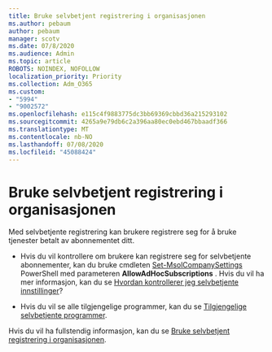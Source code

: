 ```yaml
---
title: Bruke selvbetjent registrering i organisasjonen
ms.author: pebaum
author: pebaum
manager: scotv
ms.date: 07/8/2020
ms.audience: Admin
ms.topic: article
ROBOTS: NOINDEX, NOFOLLOW
localization_priority: Priority
ms.collection: Adm_O365
ms.custom:
- "5994"
- "9002572"
ms.openlocfilehash: e115c4f9883775dc3bb69369cbbd36a215293102
ms.sourcegitcommit: 4265a9e79db6c2a396aa80ec0ebd467bbaadf366
ms.translationtype: MT
ms.contentlocale: nb-NO
ms.lasthandoff: 07/08/2020
ms.locfileid: "45088424"
---
```

# <a name="using-self-service-sign-up-in-your-organization"></a>Bruke selvbetjent registrering i organisasjonen

Med selvbetjente registrering kan brukere registrere seg for å bruke tjenester betalt av abonnementet ditt.

- Hvis du vil kontrollere om brukere kan registrere seg for selvbetjente abonnementer, kan du bruke cmdleten [Set-MsolCompanySettings](https://docs.microsoft.com/powershell/module/msonline/set-msolcompanysettings?view=azureadps-1.0) PowerShell med parameteren **AllowAdHocSubscriptions** . Hvis du vil ha mer informasjon, kan du se [Hvordan kontrollerer jeg selvbetjente innstillinger](https://docs.microsoft.com/microsoft-365/commerce/subscriptions/self-service-purchase-faq?view=o365-worldwide)?

- Hvis du vil se alle tilgjengelige programmer, kan du se [Tilgjengelige selvbetjente programmer](https://docs.microsoft.com/microsoft-365/admin/misc/self-service-sign-up?view=o365-worldwide#available-self-service-programs).

Hvis du vil ha fullstendig informasjon, kan du se [Bruke selvbetjent registrering i organisasjonen](https://docs.microsoft.com/microsoft-365/admin/misc/self-service-sign-up?view=o365-worldwide).